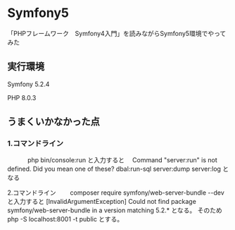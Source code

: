 # Symfony5
「PHPフレームワーク　Symfony4入門」を読みながらSymfony5環境でやってみた

## 実行環境
<p>Symfony 5.2.4</p>
<p>PHP  8.0.3</p>


## うまくいかなかった点
### 1.コマンドライン
　　　 php bin/console:run
 と入力すると
　Command "server:run" is not defined.
  Did you mean one of these?
      dbal:run-sql
      server:dump
      server:log
  となる

2.コマンドライン
　　composer require symfony/web-server-bundle --dev
  と入力すると
   [InvalidArgumentException]
  Could not find package symfony/web-server-bundle in a version matching 5.2.*
  となる。
  そのため
  php -S localhost:8001 -t public
  とする。
  
  



